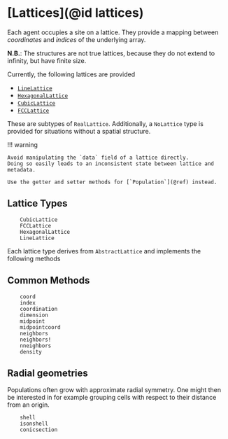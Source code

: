 # [Lattices](@id lattices)

Each agent occupies a site on a lattice. They provide a mapping between _coordinates_ and _indices_ of the underlying array.

**N.B.**: The structures are not true lattices, because they do not extend to infinity, but have finite size.

Currently, the following lattices are provided

* [`LineLattice`](@ref)
* [`HexagonalLattice`](@ref)
* [`CubicLattice`](@ref)
* [`FCCLattice`](@ref)

These are subtypes of `RealLattice`. Additionally, a `NoLattice` type is provided for situations without a spatial structure.

!!! warning

    Avoid manipulating the `data` field of a lattice directly.
    Doing so easily leads to an inconsistent state between lattice and
    metadata.

    Use the getter and setter methods for [`Population`](@ref) instead.

## Lattice Types

```@docs
    CubicLattice
    FCCLattice
    HexagonalLattice
    LineLattice
```

Each lattice type derives from `AbstractLattice` and implements the following methods

## Common Methods

```@docs
    coord
    index
    coordination
    dimension
    midpoint
    midpointcoord
    neighbors
    neighbors!
    nneighbors
    density
```

## Radial geometries

Populations often grow with approximate radial symmetry. One might then be interested in for example
grouping cells with respect to their distance from an origin.

```@docs
    shell
    isonshell
    conicsection
```
